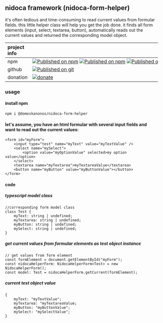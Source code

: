 ## nidoca framework (nidoca-form-helper)

it's often tedious and time-consuming to read current values ​​from formular fields.
this little helper class will help you get the job done.
it finds all form elements (input, select, textarea, button), automatically reads out the current values and returned the corresponding model object.

|project info||
|:-------------|:-------------|
|npm|<nobr>[![Published on npm](https://img.shields.io/npm/l/@domoskanonos/nidoca-form-helper)](https://www.npmjs.com/package/@domoskanonos/nidoca-form-helper) [![Published on npm](https://img.shields.io/npm/v/@domoskanonos/nidoca-form-helper)](https://www.npmjs.com/package/@domoskanonos/nidoca-form-helper) [![Published on npm](https://img.shields.io/bundlephobia/min/@domoskanonos/nidoca-form-helper)](https://www.npmjs.com/package/@domoskanonos/nidoca-form-helper) [![Published on npm](https://img.shields.io/bundlephobia/minzip/@domoskanonos/nidoca-form-helper)](https://www.npmjs.com/package/@domoskanonos/nidoca-form-helper) [![Published on npm](https://img.shields.io/npm/dw/@domoskanonos/nidoca-form-helper)](https://www.npmjs.com/package/@domoskanonos/nidoca-form-helper)</nobr>|
|github|<nobr>[![Published on git](https://img.shields.io/github/languages/code-size/domoskanonos/nidoca-form-helper)](https://github.com/domoskanonos/nidoca-form-helper)</nobr>|
|donation|<nobr>[![donate](https://img.shields.io/badge/Donate-PayPal-green.svg)](https://www.paypal.com/cgi-bin/webscr?cmd=_s-xclick&hosted_button_id=SWGKEVSK2PDEE)</nobr>|


### usage
#### install npm
    npm i @domoskanonos/nidoca-form-helper

#### let's assume, you have an html formular with several input fields and want to read out the current values:
    <form id="myForm">
        <input type="test" name="myText" value="myTextValue" />
        <select name="mySelect">
            <option value="myOptionValue" selected>my option value</option>
        </select>
        <textarea name="myTextarea">myTextareaValue</textarea>
        <button name="myButton" value="myButtonValue"></button>
    </form>

#### code
##### typescript model class
    //corresponding form model class
    class Test {
        myText: string | undefined;
        myTextarea: string | undefined;
        myButton: string | undefined;
        mySelect: string | undefined;
    }

##### get current values from formular elements as test object instance
    // get values from form element
    const formElement = document.getElementById("myForm");
    const nidocaHelperForm: NidocaHelperForm<Test> = new NidocaHelperForm();
    const model: Test = nidocaHelperForm.getCurrent(formElement);

##### current test object value
    {
        myText: "myTextValue";
        myTextarea: "myTextareaValue;
        myButton: "myButtonValue";
        mySelect: "mySelectValue";
    }
